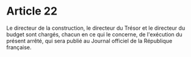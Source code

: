 # Article 22

Le directeur de la construction, le directeur du Trésor et le directeur du budget sont chargés, chacun en ce qui le concerne, de l'exécution du présent arrêté, qui sera publié au Journal officiel de la République française.
